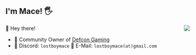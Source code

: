 ## I'm Mace! 🖐️

<a href="https://github.com/lostboymace"><img align="right" src="https://komarev.com/ghpvc/?username=lostboymace"/></a>

🤠 Hey there!

- 👑 Community Owner of [Defcon Gaming](https://github.com/defcon-gaming)
- 💬 Discord: `lostboymace` :email: E-Mail: `lostboymace(at)gmail.com`
